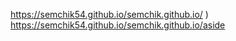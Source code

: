 https://semchik54.github.io/semchik.github.io/
)
https://semchik54.github.io/semchik.github.io/aside 
